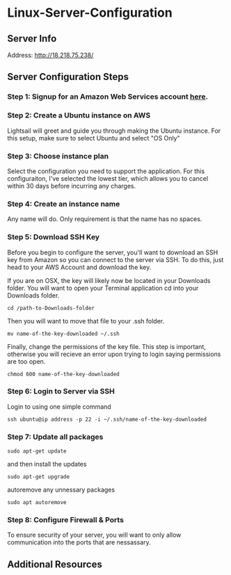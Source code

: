 # Linux-Server-Configuration

## Server Info
Address: http://18.218.75.238/

## Server Configuration Steps
### Step 1: Signup for an Amazon Web Services account [here](https://lightsail.aws.amazon.com/).

### Step 2: Create a Ubuntu instance on AWS
Lightsail will greet and guide you through making the Ubuntu instance. For this setup, make sure to select Ubuntu and select "OS Only"

### Step 3: Choose instance plan
Select the configuration you need to support the application. For this configuraiton, I've selected the lowest tier, which allows you to cancel within 30 days before incurring any charges.

### Step 4: Create an instance name
Any name will do. Only requirement is that the name has no spaces. 

### Step 5: Download SSH Key 
Before you begin to configure the server, you'll want to download an SSH key from Amazon so you can connect to the server via SSH. To do this, just head to your AWS Account and download the key. 

If you are on OSX, the key will likely now be located in your Downloads folder. You will want to open your Terminal application cd into your Downloads folder.

`cd /path-to-Downloads-folder`

Then you will want to move that file to your .ssh folder.

`mv name-of-the-key-downloaded ~/.ssh`

Finally, change the permissions of the key file. This step is important, otherwise you will recieve an error upon trying to login saying permissions are too open.

`chmod 600 name-of-the-key-downloaded`

### Step 6: Login to Server via SSH
Login to using one simple command

`ssh ubuntu@ip address -p 22 -i ~/.ssh/name-of-the-key-downloaded`

### Step 7: Update all packages
`sudo apt-get update` 

and then install the updates

`sudo apt-get upgrade`

autoremove any unnessary packages

`sudo apt autoremove`

### Step 8: Configure Firewall & Ports
To ensure security of your server, you will want to only allow communication into the ports that are nessassary. 




## Additional Resources
